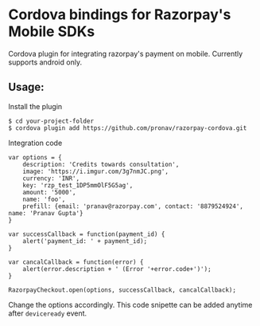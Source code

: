 # Cordova bindings for Razorpay's Mobile SDKs

Cordova plugin for integrating razorpay's payment on mobile. Currently supports android only.

## Usage:
Install the plugin

    $ cd your-project-folder
    $ cordova plugin add https://github.com/pronav/razorpay-cordova.git

Integration code

    var options = {
        description: 'Credits towards consultation',
        image: 'https://i.imgur.com/3g7nmJC.png',
        currency: 'INR',
        key: 'rzp_test_1DP5mmOlF5G5ag',
        amount: '5000',
        name: 'foo',
        prefill: {email: 'pranav@razorpay.com', contact: '8879524924', name: 'Pranav Gupta'}
    }

    var successCallback = function(payment_id) {
        alert('payment_id: ' + payment_id);
    }

    var cancalCallback = function(error) {
        alert(error.description + ' (Error '+error.code+')');
    }

    RazorpayCheckout.open(options, successCallback, cancalCallback);


Change the options accordingly. This code snipette can be added anytime after `deviceready` event.